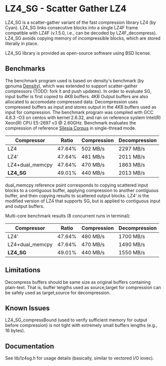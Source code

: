 LZ4_SG - Scatter Gather LZ4 
================================

LZ4_SG is a scatter-gather variant of the fast compression library LZ4 (by Cyan).
LZ4_SG links consecutive blocks into a single LZ4F frame compatible with LZ4F 
(v.1.5.0, i.e., can be decoded by LZ4F_decompress). LZ4_SG avoids copying 
memory of incompressible blocks, which are stored literally in place.

LZ4_SG library is provided as open-source software using BSD license.

Benchmarks
-------------------------

The benchmark program used is based on density's benchmark (by gpnuma
[Density]), which was extended to support scatter-gather compressors 
(TODO: fork it and push updates).
In order to evaluate SG, input buffer is first copied to 4KB buffers. 
4KB Output buffers are also allocated to accomodate compressed data.
Decompression uses compressed buffers as input and stores output in the 4KB
buffers used as input for compression.
The benchmark program was compiled with GCC 4.8.3 -O3 on centos with kernel 
2.6.32, and ran on reference system Intel(R) Xeon(R) CPU E5-2697 v3 @ 2.60GHz.
Benchmark evaluates the compression of reference [Silesia Corpus]
in single-thread mode.

|  Compressor          | Ratio   | Compression | Decompression |
|  ----------          | -----   | ----------- | ------------- |
|  LZ4                 | 47.64%  |  502 MB/s   |   2297 MB/s   |
|  LZ4'                | 47.64%  |  481 MB/s   |   2011 MB/s   |
|  LZ4+dual_memcpy     | 47.64%  |  470 MB/s   |   1863 MB/s   |
|**LZ4_SG**            | 49.01%  |  440 MB/s   |   2013 MB/s   |

dual_memcpy reference point corresponds to copying scattered input blocks to a
contiguous buffer, applying compression to another contiguous buffer, and then
copying results to scattered output blocks.
LZ4' is the modified version of LZ4 that supports SG, but is applied to
contiguous input and output buffers.

Multi-core benchmark results (8 concurrent runs in terminal):

|  Compressor          | Ratio   | Compression | Decompression |
|  ----------          | -----   | ----------- | ------------- |
|  LZ4'                | 47.64%  |  480 MB/s   |   1700 MB/s   |
|  LZ4+dual_memcpy     | 47.64%  |  470 MB/s   |   1490 MB/s   |
|**LZ4_SG**            | 49.01%  |  440 MB/s   |   1550 MB/s   |


Limitations
-------------------------
Decompress buffers should be same size as original buffers containing plain-text.
That is, buffer lengths used as source,target for compression can be safely used 
as target,source for decompression.

Known Issues
-------------------------
LZ4_SG_compressBound (used to verify sufficient memory for output before 
compression) is not tight with extremely small buffers lengths (e.g., 16 bytes). 

Documentation
-------------------------

See lib/lz4sg.h for usage details (basically, similar to vectored I/O iovec).

[Silesia Corpus]: http://sun.aei.polsl.pl/~sdeor/index.php?page=silesia
[LZ4 Homepage]: http://www.lz4.org
[Density]: https://github.com/centaurean/density

